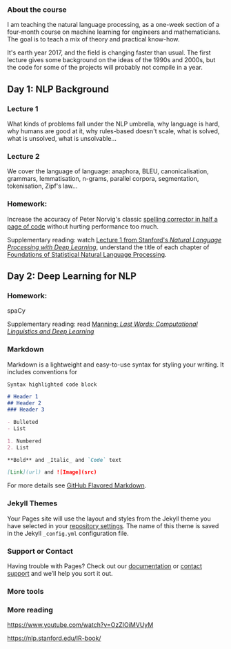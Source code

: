 ### About the course

I am teaching the natural language processing, as a one-week section of a four-month course on machine learning for engineers and mathematicians.  The goal is to teach a mix of theory and practical know-how.

It's earth year 2017, and the field is changing faster than usual.  The first lecture gives some background on the ideas of the 1990s and 2000s, but the code for some of the projects will probably not compile in a year.

## Day 1: NLP Background

### Lecture 1

What kinds of problems fall under the NLP umbrella, why language is hard, why humans are good at it, why rules-based doesn't scale, what is solved, what is unsolved, what is unsolvable…

### Lecture 2
We cover the language of language: anaphora, BLEU, canonicalisation, grammars, lemmatisation, n-grams, parallel corpora, segmentation, tokenisation, Zipf's law...

### Homework:
Increase the accuracy of Peter Norvig's classic [spelling corrector in half a page of code](http://norvig.com/spell-correct.html) without hurting performance too much.

Supplementary reading: watch [Lecture 1 from Stanford's *Natural Language Processing with Deep Learning*](https://www.youtube.com/watch?v=OQQ-W_63UgQ), understand the title of each chapter of [Foundations of Statistical Natural Language Processing](https://nlp.stanford.edu/fsnlp/).

## Day 2: Deep Learning for NLP


### Homework:
spaCy

Supplementary reading: read [Manning: *Last Words: Computational Linguistics and Deep Learning*](mitp.nautil.us/article/170/last-words-computational-linguistics-and-deep-learning)

### Markdown

Markdown is a lightweight and easy-to-use syntax for styling your writing. It includes conventions for

```markdown
Syntax highlighted code block

# Header 1
## Header 2
### Header 3

- Bulleted
- List

1. Numbered
2. List

**Bold** and _Italic_ and `Code` text

[Link](url) and ![Image](src)
```

For more details see [GitHub Flavored Markdown](https://guides.github.com/features/mastering-markdown/).

### Jekyll Themes

Your Pages site will use the layout and styles from the Jekyll theme you have selected in your [repository settings](https://github.com/bittlingmayer/nlp-intro-course/settings). The name of this theme is saved in the Jekyll `_config.yml` configuration file.

### Support or Contact

Having trouble with Pages? Check out our [documentation](https://help.github.com/categories/github-pages-basics/) or [contact support](https://github.com/contact) and we’ll help you sort it out.


### More tools


### More reading

https://www.youtube.com/watch?v=OzZIOiMVUyM

https://nlp.stanford.edu/IR-book/
